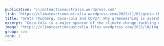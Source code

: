 ```yaml
---
publication: "climateactionaustralia.wordpress.com"
link: "https://climateactionaustralia.wordpress.com/2022/11/02/greta-thunberg-coca-cola-and-cop27-why-greenwashing-is-overshadowing-the-un-climate-summit-climatecrisis-cop27-demand-climateaction-sdg13-tellthetruth/"
title: "Greta Thunberg, Coca-Cola and COP27: Why greenwashing is overshadowing the UN climate summit #ClimateCrisis #COP27 demand #ClimateAction #SDG13 #TellTheTruth"
excerpt: "Coca-Cola is a major sponsor of the climate change-tackling event, despite being labelled as the world’s worst plastic polluter. By Tom Canetti Source: SBS News It’s the summit where wo…"
image: "https://climateactionaustralia.files.wordpress.com/2022/10/img_1895.jpg?w=1200"
group: con
rank: 2
---
```

